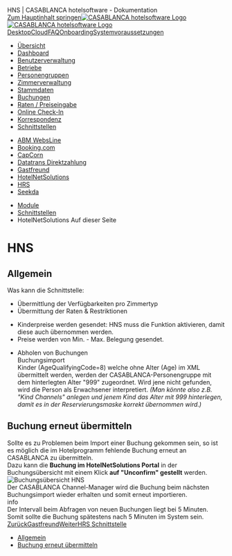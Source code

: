 HNS | CASABLANCA hotelsoftware - Dokumentation  
[Zum Hauptinhalt springen](https://docs.casablanca.at/cloud/interfaces/hns/#__docusaurus_skipToContent_fallback)[![CASABLANCA hotelsoftware Logo](https://docs.casablanca.at/img/logo.png) ![CASABLANCA hotelsoftware Logo](https://docs.casablanca.at/img/Casablanca_LOGO_2022_neg.png)](https://docs.casablanca.at/) [Desktop](https://docs.casablanca.at/desktop/desktop/)[Cloud](https://docs.casablanca.at/cloud/cloud_systems/)[FAQ](https://docs.casablanca.at/faq)[Onboarding](https://docs.casablanca.at/onboarding/fiscalization)[Systemvoraussetzungen](https://docs.casablanca.at/system_requirements)  
* [Übersicht](https://docs.casablanca.at/cloud/cloud_systems/)
* [Dashboard](https://docs.casablanca.at/cloud/dashboard/)
* [Benutzerverwaltung](https://docs.casablanca.at/cloud/user_management/)
* [Betriebe](https://docs.casablanca.at/cloud/company/)
* [Personengruppen](https://docs.casablanca.at/cloud/person_groups/)
* [Zimmerverwaltung](https://docs.casablanca.at/cloud/rooms/)
* [Stammdaten](https://docs.casablanca.at/cloud/main_data/)
* [Buchungen](https://docs.casablanca.at/cloud/bookings/)
* [Raten / Preiseingabe](https://docs.casablanca.at/cloud/raten/)
* [Online Check-In](https://docs.casablanca.at/cloud/online_checkin/)
* [Korrespondenz](https://docs.casablanca.at/cloud/online_corr/)
* [Schnittstellen](https://docs.casablanca.at/cloud/interfaces/)
+ [ABM WebsLine](https://docs.casablanca.at/cloud/interfaces/abm/)
+ [Booking.com](https://docs.casablanca.at/cloud/interfaces/bookingcom/)
+ [CapCorn](https://docs.casablanca.at/cloud/interfaces/capcorn/)
+ [Datatrans Direktzahlung](https://docs.casablanca.at/cloud/interfaces/datatrans/)
+ [Gastfreund](https://docs.casablanca.at/cloud/interfaces/gastfreund/)
+ [HotelNetSolutions](https://docs.casablanca.at/cloud/interfaces/hns/)
+ [HRS](https://docs.casablanca.at/cloud/interfaces/hrs/)
+ [Seekda](https://docs.casablanca.at/cloud/interfaces/seekda/)
* [Module](https://docs.casablanca.at/cloud/module/)  
* [Schnittstellen](https://docs.casablanca.at/cloud/interfaces/)
* HotelNetSolutions
Auf dieser Seite

# HNS  
## Allgemein[](https://docs.casablanca.at/cloud/interfaces/hns/#allgemein "Direkter Link zu Allgemein")  
Was kann die Schnittstelle:  
* Übermittlung der Verfügbarkeiten pro Zimmertyp
* Übermittung der Raten & Restriktionen
+ Kinderpreise werden gesendet: HNS muss die Funktion aktivieren, damit diese auch übernommen werden.
+ Preise werden von Min. - Max. Belegung gesendet.
* Abholen von Buchungen  
Buchungsimport  
Kinder (AgeQualifyingCode=8) welche ohne Alter (Age) im XML übermittelt werden, werden der CASABLANCA-Personengruppe mit dem hinterlegten Alter "999" zugeordnet. Wird jene nicht gefunden, wird die Person als Erwachsener interpretiert. *(Man könnte also z.B. "Kind Channels" anlegen und jenem Kind das Alter mit 999 hinterlegen, damit es in der Reservierungsmaske korrekt übernommen wird.)*

## Buchung erneut übermitteln[](https://docs.casablanca.at/cloud/interfaces/hns/#buchung-erneut-übermitteln "Direkter Link zu Buchung erneut übermitteln")  
Sollte es zu Problemen beim Import einer Buchung gekommen sein, so ist es möglich die im Hotelprogramm fehlende Buchung erneut an CASABLANCA zu übermitteln.  
Dazu kann die **Buchung im HotelNetSolutions Portal** in der Buchungsübersicht mit einem Klick **auf "Unconfirm" gestellt** werden.  
![Buchungsübersicht HNS](https://docs.casablanca.at/assets/images/set_booking_unconfirm-2596cd301e8342702f92d6073a83dd7a.png "Buchungsübersicht HNS")  
Der CASABLANCA Channel-Manager wird die Buchung beim nächsten Buchungsimport wieder erhalten und somit erneut importieren.  
info  
Der Intervall beim Abfragen von neuen Buchungen liegt bei 5 Minuten. Somit sollte die Buchung spätestens nach 5 Minuten im System sein.  
[ZurückGastfreund](https://docs.casablanca.at/cloud/interfaces/gastfreund/)[WeiterHRS Schnittstelle](https://docs.casablanca.at/cloud/interfaces/hrs/)  
* [Allgemein](https://docs.casablanca.at/cloud/interfaces/hns/#allgemein)
* [Buchung erneut übermitteln](https://docs.casablanca.at/cloud/interfaces/hns/#buchung-erneut-übermitteln)